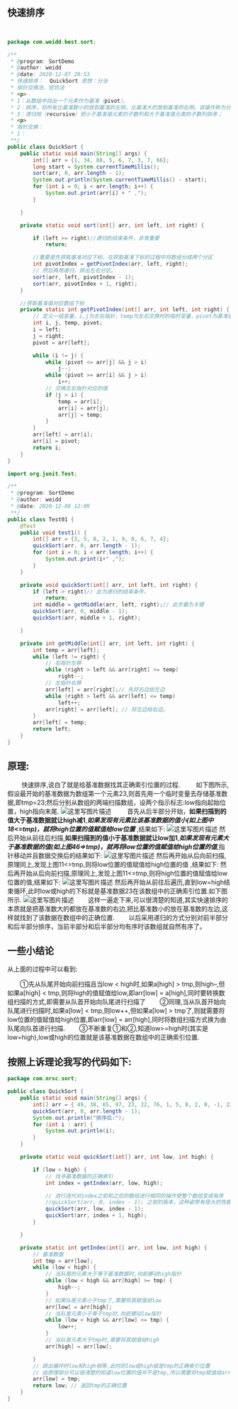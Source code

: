 ## 快速排序





```java


package com.weidd.best.sort;

/**
 * @program: SortDemo
 * @author: weidd
 * @date: 2020-12-07 20:53
 * 快速排序：  QuickSort 思想：分治
 * 指针交换法、挖坑法
 * <p>
 * 1：从数组中找出一个元素作为基准（pivot）。
 * 2：排序，将所有比基准数小的放到基准的左侧，比基准大的放到基准的右侧。该操作称为分区（partition）
 * 3：递归地（recursive）把小于基准值元素的子数列和大于基准值元素的子数列排序；
 * <p>
 * 指针交换：
 * 1：
 **/
public class QuickSort {
    public static void main(String[] args) {
        int[] arr = {1, 34, 88, 5, 6, 7, 3, 7, 66};
        long start = System.currentTimeMillis();
        sort(arr, 0, arr.length - 1);
        System.out.println(System.currentTimeMillis() - start);
        for (int i = 0; i < arr.length; i++) {
            System.out.print(arr[i] + " ,");
        }

    }

    private static void sort(int[] arr, int left, int right) {

        if (left >= right)//递归的结束条件，非常重要
            return;

        //重要是先获取基准对应下标，在获取基准下标的过程中将数组分成两个分区
        int pivotIndex = getPivotIndex(arr, left, right);
        // 然后再用递归，排出左右分区。
        sort(arr, left, pivotIndex - 1);
        sort(arr, pivotIndex + 1, right);
    }

    //获取基准值对应数组下标
    private static int getPivotIndex(int[] arr, int left, int right) {
        // 定义一组变量，i,j为左右指针，temp为左右交换时的临时变量，pivot为基准值。
        int i, j, temp, pivot;
        i = left;
        j = right;
        pivot = arr[left];

        while (i != j) {
            while (pivot <= arr[j] && j > i)
                j--;
            while (pivot >= arr[i] && j > i)
                i++;
            // 交换左右指针对应的值
            if (j > i) {
                temp = arr[i];
                arr[i] = arr[j];
                arr[j] = temp;
            }
        }
        arr[left] = arr[i];
        arr[i] = pivot;
        return i;
    }
}

```





```java 
import org.junit.Test;

/**
 * @program: SortDemo
 * @author: weidd
 * @date: 2020-12-08 12:09
 **/
public class Test01 {
    @Test
    public void test1() {
        int[] arr = {3, 5, 8, 2, 1, 9, 0, 6, 7, 4};
        quickSort(arr, 0, arr.length - 1);
        for (int i = 0; i < arr.length; i++) {
            System.out.print(i+" ,");
        }
    }

    private void quickSort(int[] arr, int left, int right) {
        if (left > right)// 此为递归的结束条件，
            return;
        int middle = getMiddle(arr, left, right);// 此步最为关键
        quickSort(arr, 0, middle - 1);
        quickSort(arr, middle + 1, right);

    }

    private int getMiddle(int[] arr, int left, int right) {
        int temp = arr[left];
        while (left != right) {
            // 右指针左移
            while (right > left && arr[right] >= temp)
                right--;
            // 左指针右移
            arr[left] = arr[right];// 先将右边给左边
            while (right > left && arr[left] <= temp)
                left++;
            arr[right] = arr[left]; // 将左边给右边。
        }
        arr[left] = temp;
        return left;
    }
}

```





## 原理:

   快速排序,说白了就是给基准数据找其正确索引位置的过程.
   如下图所示,假设最开始的基准数据为数组第一个元素23,则首先用一个临时变量去存储基准数据,即tmp=23;然后分别从数组的两端扫描数组，设两个指示标志:low指向起始位置，high指向末尾.
![这里写图片描述](%E5%BF%AB%E9%80%9F%E6%8E%92%E5%BA%8F.assets/70.png)
   首先从后半部分开始，**如果扫描到的值大于基准数据就让high减1**,***如果发现有元素比该基准数据的值小(如上图中18<=tmp)，就将high位置的值赋值给low位置*** ,结果如下:
![这里写图片描述](%E5%BF%AB%E9%80%9F%E6%8E%92%E5%BA%8F.assets/70-20201223221701935.png)
然后开始从前往后扫描,**如果扫描到的值小于基准数据就让low加1**,***如果发现有元素大于基准数据的值(如上图46=>tmp)，就再将low位置的值赋值给high位置的值***,指针移动并且数据交换后的结果如下:
![这里写图片描述](%E5%BF%AB%E9%80%9F%E6%8E%92%E5%BA%8F.assets/70-20201223221701990.png)
然后再开始从后向前扫描,原理同上,发现上图11<=tmp,则将low位置的值赋值给high位置的值 ,结果如下:
然后再开始从后向前扫描,原理同上,发现上图11<=tmp,则将high位置的值赋值给low位置的值,结果如下:
![这里写图片描述](%E5%BF%AB%E9%80%9F%E6%8E%92%E5%BA%8F.assets/70-20201223221701969.png)
然后再开始从前往后遍历,直到low=high结束循环,此时low或high的下标就是基准数据23在该数组中的正确索引位置.如下图所示.
![这里写图片描述](%E5%BF%AB%E9%80%9F%E6%8E%92%E5%BA%8F.assets/70-20201223221701997.png)
  这样一遍走下来,可以很清楚的知道,其实快速排序的本质就是把基准数大的都放在基准数的右边,把比基准数小的放在基准数的左边,这样就找到了该数据在数组中的正确位置.
  以后采用递归的方式分别对前半部分和后半部分排序，当前半部分和后半部分均有序时该数组就自然有序了。

## 一些小结论

从上面的过程中可以看到:

  ①先从队尾开始向前扫描且当low < high时,如果a[high] > tmp,则high–,但如果a[high] < tmp,则将high的值赋值给low,即arr[low] = a[high],同时要转换数组扫描的方式,即需要从队首开始向队尾进行扫描了
  ②同理,当从队首开始向队尾进行扫描时,如果a[low] < tmp,则low++,但如果a[low] > tmp了,则就需要将low位置的值赋值给high位置,即arr[low] = arr[high],同时将数组扫描方式换为由队尾向队首进行扫描.
  ③不断重复①和②,知道low>=high时(其实是low=high),low或high的位置就是该基准数据在数组中的正确索引位置.

## 按照上诉理论我写的代码如下:

```java
package com.nrsc.sort;

public class QuickSort {
	public static void main(String[] args) {
		int[] arr = { 49, 38, 65, 97, 23, 22, 76, 1, 5, 8, 2, 0, -1, 22 };
		quickSort(arr, 0, arr.length - 1);
		System.out.println("排序后:");
		for (int i : arr) {
			System.out.println(i);
		}
	}

	private static void quickSort(int[] arr, int low, int high) {

		if (low < high) {
			// 找寻基准数据的正确索引
			int index = getIndex(arr, low, high);

			// 进行迭代对index之前和之后的数组进行相同的操作使整个数组变成有序
			//quickSort(arr, 0, index - 1); 之前的版本，这种姿势有很大的性能问题，谢谢大家的建议
			quickSort(arr, low, index - 1);
			quickSort(arr, index + 1, high);
		}

	}

	private static int getIndex(int[] arr, int low, int high) {
		// 基准数据
		int tmp = arr[low];
		while (low < high) {
			// 当队尾的元素大于等于基准数据时,向前挪动high指针
			while (low < high && arr[high] >= tmp) {
				high--;
			}
			// 如果队尾元素小于tmp了,需要将其赋值给low
			arr[low] = arr[high];
			// 当队首元素小于等于tmp时,向前挪动low指针
			while (low < high && arr[low] <= tmp) {
				low++;
			}
			// 当队首元素大于tmp时,需要将其赋值给high
			arr[high] = arr[low];

		}
		// 跳出循环时low和high相等,此时的low或high就是tmp的正确索引位置
		// 由原理部分可以很清楚的知道low位置的值并不是tmp,所以需要将tmp赋值给arr[low]
		arr[low] = tmp;
		return low; // 返回tmp的正确位置
	}
}
```